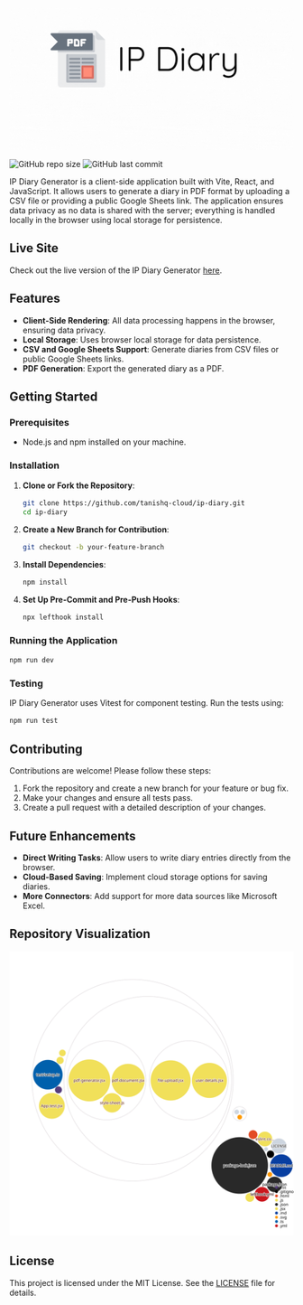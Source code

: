 ![IP Diary Generator](ip-diary-repocard_readme.gif)

![GitHub repo size](https://img.shields.io/github/repo-size/tanishq-cloud/ip-diary)
![GitHub last commit](https://img.shields.io/github/last-commit/tanishq-cloud/ip-diary)

IP Diary Generator is a client-side application built with Vite, React, and JavaScript. It allows users to generate a diary in PDF format by uploading a CSV file or providing a public Google Sheets link. The application ensures data privacy as no data is shared with the server; everything is handled locally in the browser using local storage for persistence.

## Live Site

Check out the live version of the IP Diary Generator [here](https://tanishq-cloud.github.io/ip-diary/).

## Features

- **Client-Side Rendering**: All data processing happens in the browser, ensuring data privacy.
- **Local Storage**: Uses browser local storage for data persistence.
- **CSV and Google Sheets Support**: Generate diaries from CSV files or public Google Sheets links.
- **PDF Generation**: Export the generated diary as a PDF.

## Getting Started

### Prerequisites

- Node.js and npm installed on your machine.

### Installation

1. **Clone or Fork the Repository**:

   ```bash
   git clone https://github.com/tanishq-cloud/ip-diary.git
   cd ip-diary
   ```

2. **Create a New Branch for Contribution**:

   ```bash
   git checkout -b your-feature-branch
   ```

3. **Install Dependencies**:

   ```bash
   npm install
   ```

4. **Set Up Pre-Commit and Pre-Push Hooks**:
   ```bash
   npx lefthook install
   ```

### Running the Application

```bash
npm run dev
```

### Testing

IP Diary Generator uses Vitest for component testing. Run the tests using:

```bash
npm run test
```

## Contributing

Contributions are welcome! Please follow these steps:

1. Fork the repository and create a new branch for your feature or bug fix.
2. Make your changes and ensure all tests pass.
3. Create a pull request with a detailed description of your changes.

## Future Enhancements

- **Direct Writing Tasks**: Allow users to write diary entries directly from the browser.
- **Cloud-Based Saving**: Implement cloud storage options for saving diaries.
- **More Connectors**: Add support for more data sources like Microsoft Excel.

## Repository Visualization

![Visualization of this repo](./diagram.svg)

## License

This project is licensed under the MIT License. See the [LICENSE](LICENSE) file for details.
